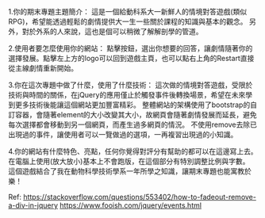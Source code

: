 1.你的期末專題主題簡介：
  這是一個給動科系大一新鮮人的情境對答遊戲(類似RPG)，希望能透過輕鬆的劇情提供大一生一些關於課程的知識與基本的觀念。
  另外，對於外系的人來說，這也是個可以稍微了解解剖學的管道。

2.使用者要怎麼使用你的網站：
  點擊按鈕，選出你想要的回答，讓劇情隨著你的選擇發展。點擊左上方的logo可以回到遊戲主頁，也可以點右上角的Restart直接從主線劇情重新開始。

3.你在這次專題中做了什麼，使用了什麼技術：
  這次做的情境對答遊戲，受限於技術與時間的關係，在jQuery的應用僅止於觸發事件後轉換場景，希望在未來學到更多技術後能讓這個網站更加豐富精彩。
  整體網站的架構使用了bootstrap的自訂容器，會隨著element的大小改變其大小，故網頁會隨著劇情發展而延長，避免每次選擇都會移動到另一個網頁，而產生過多網頁的情況。
  不使用remove去除已出現過的事件，讓使用者可以一覽做過的選項，一再複習出現過的小知識。

4.你的網站有什麼特色、亮點，任何你覺得對評分有幫助的都可以在這邊寫上去。
  在電腦上使用(放大放小)基本上不會跑版，在這個部分有特別調整比例與字數。
  這個遊戲結合了我在動物科學技術學系一年所學之知識，讓期末專題也能寓教於樂！


Ref:
https://stackoverflow.com/questions/553402/how-to-fadeout-remove-a-div-in-jquery
https://www.fooish.com/jquery/events.html